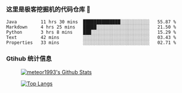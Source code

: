 ### 这里是极客挖掘机的代码仓库 👋

<!--START_SECTION:waka-->
```text
Java         11 hrs 30 mins  ██████████████░░░░░░░░░░░   55.87 % 
Markdown     4 hrs 25 mins   █████░░░░░░░░░░░░░░░░░░░░   21.50 % 
Python       3 hrs 8 mins    ███░░░░░░░░░░░░░░░░░░░░░░   15.29 % 
Text         42 mins         ░░░░░░░░░░░░░░░░░░░░░░░░░   03.43 % 
Properties   33 mins         ░░░░░░░░░░░░░░░░░░░░░░░░░   02.71 %
```
<!--END_SECTION:waka-->

### Gtihub 统计信息

<figure class="third">

[![meteor1993's Github Stats](https://github-readme-stats.vercel.app/api?username=meteor1993&show_icons=true&theme=tokyonight)](https://github.com/meteor1993)

[![Top Langs](https://github-readme-stats.vercel.app/api/top-langs/?username=meteor1993&theme=tokyonight)](https://github.com/meteor1993)

</figure>

<!--
**meteor1993/meteor1993** is a ✨ _special_ ✨ repository because its `README.md` (this file) appears on your GitHub profile.

Here are some ideas to get you started:

- 🔭 I’m currently working on ...
- 🌱 I’m currently learning ...
- 👯 I’m looking to collaborate on ...
- 🤔 I’m looking for help with ...
- 💬 Ask me about ...
- 📫 How to reach me: ...
- 😄 Pronouns: ...
- ⚡ Fun fact: ...
-->
